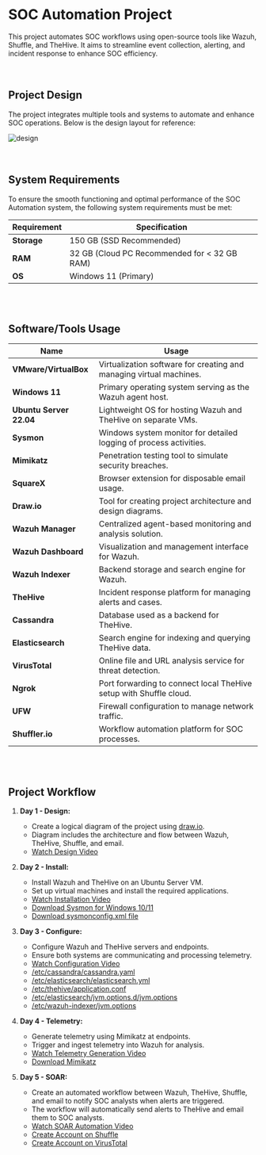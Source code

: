 # SOC Automation Project
This project automates SOC workflows using open-source tools like Wazuh, Shuffle, and TheHive. It aims to streamline event collection, alerting, and incident response to enhance SOC efficiency.
<br><br><br>
## Project Design
The project integrates multiple tools and systems to automate and enhance SOC operations. Below is the design layout for reference:

![design](https://github.com/user-attachments/assets/d3349ba6-9ddb-4817-894a-0e131a30c6cc)
<br><br><br>
## System Requirements
To ensure the smooth functioning and optimal performance of the SOC Automation system, the following system requirements must be met:

| Requirement      | Specification                    |
|------------------|----------------------------------|
| **Storage**      | 150 GB (SSD Recommended)        |
| **RAM**          | 32 GB (Cloud PC Recommended for < 32 GB RAM) |
| **OS**           | Windows 11 (Primary)            |

<br><br>
## Software/Tools Usage

| Name                       | Usage                                                                 |
|----------------------------|-----------------------------------------------------------------------|
| **VMware/VirtualBox**      | Virtualization software for creating and managing virtual machines.  |
| **Windows 11**             | Primary operating system serving as the Wazuh agent host.            |
| **Ubuntu Server 22.04**    | Lightweight OS for hosting Wazuh and TheHive on separate VMs.        |
| **Sysmon**                 | Windows system monitor for detailed logging of process activities.   |
| **Mimikatz**               | Penetration testing tool to simulate security breaches.              |
| **SquareX**                | Browser extension for disposable email usage.                        |
| **Draw.io**                | Tool for creating project architecture and design diagrams.          |
| **Wazuh Manager**          | Centralized agent-based monitoring and analysis solution.            |
| **Wazuh Dashboard**        | Visualization and management interface for Wazuh.                   |
| **Wazuh Indexer**          | Backend storage and search engine for Wazuh.                        |
| **TheHive**                | Incident response platform for managing alerts and cases.            |
| **Cassandra**              | Database used as a backend for TheHive.                             |
| **Elasticsearch**          | Search engine for indexing and querying TheHive data.               |
| **VirusTotal**             | Online file and URL analysis service for threat detection.          |
| **Ngrok**                  | Port forwarding to connect local TheHive setup with Shuffle cloud.  |
| **UFW**                    | Firewall configuration to manage network traffic.                   |
| **Shuffler.io**            | Workflow automation platform for SOC processes.                     |

<br><br>
## Project Workflow

1. **Day 1 - Design:**
   - Create a logical diagram of the project using [draw.io](https://app.diagrams.net/).
   - Diagram includes the architecture and flow between Wazuh, TheHive, Shuffle, and email.
   - [Watch Design Video](https://youtu.be/YxpUx0czgx4?si=Nb7qEI7Mk3_kl01T)

2. **Day 2 - Install:**
   - Install Wazuh and TheHive on an Ubuntu Server VM.
   - Set up virtual machines and install the required applications.
   - [Watch Installation Video](https://youtu.be/YxpUx0czgx4?si=exsKXJJdOqT08mO2)
   - [Download Sysmon for Windows 10/11](https://learn.microsoft.com/en-us/sysinternals/downloads/sysmon)
   - [Download sysmonconfig.xml file](https://github.com/olafhartong/sysmon-modular/blob/master/sysmonconfig.xml)

3. **Day 3 - Configure:**
   - Configure Wazuh and TheHive servers and endpoints.
   - Ensure both systems are communicating and processing telemetry.
   - [Watch Configuration Video](https://youtu.be/VuSKMPRXN1M?si=53MFANru39zZFO-0)
   - [/etc/cassandra/cassandra.yaml](https://github.com/Mitesh2020/SOC-Automation-Project/blob/main/cassandra.yaml)
   - [/etc/elasticsearch/elasticsearch.yml](https://github.com/Mitesh2020/SOC-Automation-Project/blob/main/elasticsearch.yml)
   - [/etc/thehive/application.conf](https://github.com/Mitesh2020/SOC-Automation-Project/blob/main/application.conf)
   - [/etc/elasticsearch/jvm.options.d/jvm.options](https://github.com/Mitesh2020/SOC-Automation-Project/blob/main/jvm.options%20for%20TheHive)
   - [/etc/wazuh-indexer/jvm.options](https://github.com/Mitesh2020/SOC-Automation-Project/blob/main/jvm.options%20for%20Wazuh)


4. **Day 4 - Telemetry:**
   - Generate telemetry using Mimikatz at endpoints.
   - Trigger and ingest telemetry into Wazuh for analysis.
   - [Watch Telemetry Generation Video](https://youtu.be/amTtlN3uvFU?si=tTBudwOKH0LZ0u53)
   - [Download Mimikatz](https://github.com/gentilkiwi/mimikatz/releases)

5. **Day 5 - SOAR:**
   - Create an automated workflow between Wazuh, TheHive, Shuffle, and email to notify SOC analysts when alerts are triggered.
   - The workflow will automatically send alerts to TheHive and email them to SOC analysts.
   - [Watch SOAR Automation Video](https://youtu.be/GNXK00QapjQ?si=za-3VrnxoaA07XcJ)
   - [Create Account on Shuffle](https://shuffler.io/)
   - [Create Account on VirusTotal](https://www.virustotal.com/)


